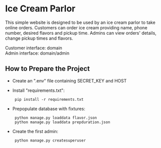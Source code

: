 # Ice Cream Parlor

This simple website is designed to be used by an ice cream parlor
to take online orders.
Customers can order ice cream providing name, phone number,
desired flavors and pickup time. 
Admins can view orders' details, change pickup times and flavors.

Customer interface: domain <br>
Admin interface: domain/admin

## How to Prepare the Project

- Create an ".env" file containing SECRET_KEY and HOST

- Install "requirements.txt":

       pip install -r requirements.txt

- Prepopulate database with fixtures:

       python manage.py loaddata flavor.json
       python manage.py loaddata prepduration.json

- Create the first admin:

       python manage.py createsuperuser


